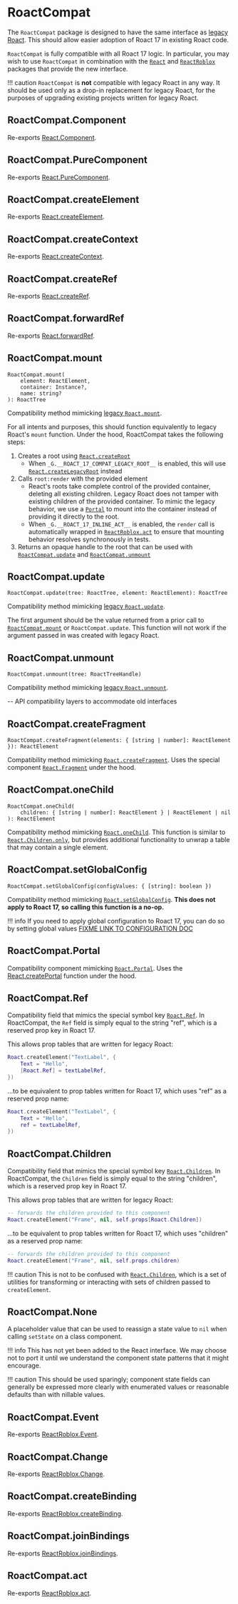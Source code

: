 # RoactCompat

The `RoactCompat` package is designed to have the same interface as [legacy Roact](https://roblox.github.io/roact/api-reference/). This should allow easier adoption of Roact 17 in existing Roact code.

`RoactCompat` is fully compatible with all Roact 17 logic. In particular, you may wish to use `RoactCompat` in combination with the [`React`](react.md#react) and [`ReactRoblox`](react-roblox.md#reactroblox) packages that provide the new interface.

!!! caution
	`RoactCompat` is **not** compatible with legacy Roact in any way. It should be used only as a drop-in replacement for legacy Roact, for the purposes of upgrading existing projects written for legacy Roact.

## RoactCompat.Component
Re-exports [React.Component](react.md#ReactComponent).

## RoactCompat.PureComponent
Re-exports [React.PureComponent](react.md#ReactPureComponent).

## RoactCompat.createElement
Re-exports [React.createElement](react.md#ReactcreateElement).

## RoactCompat.createContext
Re-exports [React.createContext](react.md#ReactcreateContext).

## RoactCompat.createRef
Re-exports [React.createRef](react.md#ReactcreateRef).

## RoactCompat.forwardRef
Re-exports [React.forwardRef](react.md#ReactforwardRef).

## RoactCompat.mount

```
RoactCompat.mount(
	element: ReactElement,
	container: Instance?,
	name: string?
): RoactTree
```
Compatibility method mimicking [legacy `Roact.mount`](https://roblox.github.io/roact/api-reference/#roactmount).

For all intents and purposes, this should function equivalently to legacy Roact's `mount` function. Under the hood, RoactCompat takes the following steps:

1. Creates a root using [`React.createRoot`](react.md#reactcreateroot)
	* When `_G.__ROACT_17_COMPAT_LEGACY_ROOT__` is enabled, this will use [`React.createLegacyRoot`](react.md#reactcreatelegacyroot) instead
2. Calls `root:render` with the provided element
	* React's roots take complete control of the provided container, deleting all existing children. Legacy Roact does not tamper with existing children of the provided container. To mimic the legacy behavior, we use a [`Portal`](react.md#reactcreateportal) to mount into the container instead of providing it directly to the root.
	* When `_G.__ROACT_17_INLINE_ACT__` is enabled, the `render` call is automatically wrapped in [`ReactRoblox.act`](react-roblox.md#reactrobloxact) to ensure that mounting behavior resolves synchronously in tests.
3. Returns an opaque handle to the root that can be used with [`RoactCompat.update`](#roactcompatupdate) and [`RoactCompat.unmount`](#roactcompatunmount)

## RoactCompat.update

```
RoactCompat.update(tree: RoactTree, element: ReactElement): RoactTree
```
Compatibility method mimicking [legacy `Roact.update`](https://roblox.github.io/roact/api-reference/#roactupdate).

The first argument should be the value returned from a prior call to [`RoactCompat.mount`](#roactcompatmount) or `RoactCompat.update`. This function will not work if the argument passed in was created with legacy Roact.

## RoactCompat.unmount

```
RoactCompat.unmount(tree: RoactTreeHandle)
```
Compatibility method mimicking [legacy `Roact.unmount`](https://roblox.github.io/roact/api-reference/#roactunmount).

-- API compatibility layers to accommodate old interfaces
## RoactCompat.createFragment

```
RoactCompat.createFragment(elements: { [string | number]: ReactElement }): ReactElement
```
Compatibility method mimicking [`Roact.createFragment`](https://roblox.github.io/roact/api-reference/#roactcreatefragment). Uses the special component [`React.Fragment`](react.md#reactfragment) under the hood.

## RoactCompat.oneChild

```
RoactCompat.oneChild(
	children: { [string | number]: ReactElement } | ReactElement | nil
): ReactElement
```
Compatibility method mimicking [`Roact.oneChild`](https://roblox.github.io/roact/api-reference/#roactonechild). This function is similar to [`React.Children.only`](react.md#reactchildrenonly), but provides additional functionality to unwrap a table that may contain a single element.

## RoactCompat.setGlobalConfig

```
RoactCompat.setGlobalConfig(configValues: { [string]: boolean })
```
Compatibility method mimicking [`Roact.setGlobalConfig`](https://roblox.github.io/roact/api-reference/#roactsetglobalconfig). **This does not apply to Roact 17, so calling this function is a no-op.**

!!! info
	If you need to apply global configuration to Roact 17, you can do so by setting global values [FIXME LINK TO CONFIGURATION DOC](../configuration.md)

## RoactCompat.Portal

Compatibility component mimicking [`Roact.Portal`](https://roblox.github.io/roact/api-reference/#roactportal). Uses the [React.createPortal](react.md#reactcreateportal) function under the hood.

## RoactCompat.Ref

Compatibility field that mimics the special symbol key [`Roact.Ref`](https://roblox.github.io/roact/api-reference/#roactref). In RoactCompat, the `Ref` field is simply equal to the string "ref", which is a reserved prop key in Roact 17.

This allows prop tables that are written for legacy Roact:
```lua
Roact.createElement("TextLabel", {
	Text = "Hello",
	[Roact.Ref] = textLabelRef,
})
```
...to be equivalent to prop tables written for Roact 17, which uses "ref" as a reserved prop name:
```lua
Roact.createElement("TextLabel", {
	Text = "Hello",
	ref = textLabelRef,
})
```

## RoactCompat.Children

Compatibility field that mimics the special symbol key [`Roact.Children`](https://roblox.github.io/roact/api-reference/#roactchildren). In RoactCompat, the `Children` field is simply equal to the string "children", which is a reserved prop key in Roact 17.

This allows prop tables that are written for legacy Roact:
```lua
-- forwards the children provided to this component
Roact.createElement("Frame", nil, self.props[Roact.Children])
```
...to be equivalent to prop tables written for Roact 17, which uses "children" as a reserved prop name:
```lua
-- forwards the children provided to this component
Roact.createElement("Frame", nil, self.props.children)
```

!!! caution
	This is not to be confused with [`React.Children`](react.md#reactchildren), which is a set of utilities for transforming or interacting with sets of children passed to `createElement`.

## RoactCompat.None

A placeholder value that can be used to reassign a state value to `nil` when calling `setState` on a class component.

!!! info
	This has not yet been added to the React interface. We may choose not to port it until we understand the component state patterns that it might encourage.

!!! caution
	This should be used sparingly; component state fields can generally be expressed more clearly with enumerated values or reasonable defaults than with nillable values.

## RoactCompat.Event

Re-exports [ReactRoblox.Event](react-roblox.md#reactrobloxevent).

## RoactCompat.Change

Re-exports [ReactRoblox.Change](react-roblox.md#reactrobloxchange).

## RoactCompat.createBinding
Re-exports [ReactRoblox.createBinding](react.md#reactcreatebinding).

## RoactCompat.joinBindings
Re-exports [ReactRoblox.joinBindings](react.md#reactjoinbindings).

## RoactCompat.act
Re-exports [ReactRoblox.act](react-roblox.md#reactrobloxact).
